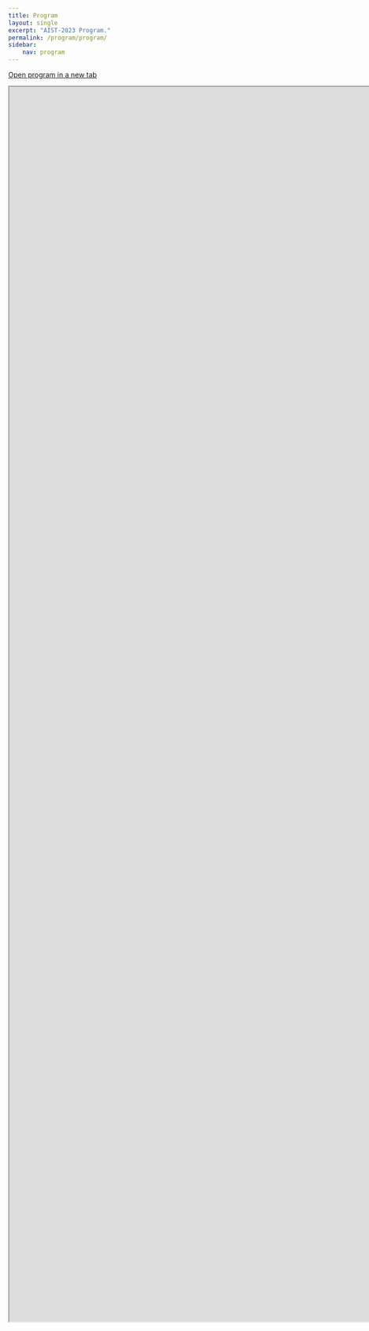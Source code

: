 ```yaml
---
title: Program
layout: single
excerpt: "AIST-2023 Program."
permalink: /program/program/
sidebar: 
    nav: program
---
```



[Open program in a new tab](https://docs.google.com/spreadsheets/d/1lQeQf_U9E-rO5ZijBFo0Mb4OLqFGIGNKJsAS30iBtJY/edit?usp=sharing) 

<iframe style="width: 100vh;zoom=0.75;" height="2500" src="https://docs.google.com/spreadsheets/d/e/2PACX-1vSVy2byN40-ZT0dhHSu99NbfguVbPjOzxThf15GKc5RvpFxvucTVTVSShEZFaWyyGsG6SNSGQA9RkTq/pubhtml?gid=506510001&amp;single=true&amp;widget=true&amp;headers=false"></iframe>
